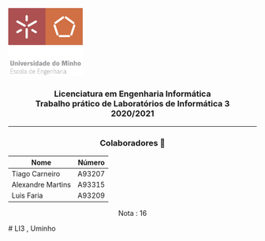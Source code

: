 <img src='media/uminho_eng.png' width="30%"/>

<h3 align="center">Licenciatura em Engenharia Informática <br> Trabalho prático de Laboratórios de Informática 3 <br> 2020/2021 </h3>

---
<h3 align="center"> Colaboradores &#129309 </h2>

<div align="center">

| Nome             | Número  |
|------------------|---------|
| Tiago Carneiro   | A93207  |
| Alexandre Martins| A93315  |
| Luis Faria       | A93209  |

Nota : 16

</div>
# LI3 , Uminho

